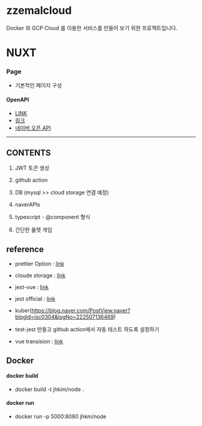 # zzemalcloud

Docker 와 GCP Cloud 를 이용한 서비스를 만들어 보기 위한 프로젝트입니다.

# NUXT

### Page

- 기본적인 페이지 구성

#### OpenAPI

- [LINK](https://www.data.go.kr/data/15097524/openapi.do)
- [링크](https://geonlee.tistory.com/187)
- [네이버 오픈 API](https://developers.naver.com/docs/common/openapiguide/)

---

## CONTENTS

1. JWT 토큰 생성

2. github action

3. DB (mysql >> cloud storage 연결 예정)

4. naverAPIs

5. typescript - @component 형식

6. 간단한 룰렛 게임

## reference

- prettier Option : [link](https://prettier.io/docs/en/options.html)
- cloude storage : [link](https://cloud.google.com/storage/docs/introduction?hl=ko)
- jest-vue : [link](https://hasudoki.tistory.com/entry/Vuejs-Vue-%ED%85%8C%EC%8A%A4%ED%8A%B8-%EC%BD%94%EB%93%9C-%EC%9E%91%EC%84%B1%ED%95%98%EA%B8%B0Jest)
- jest official : [link](https://jestjs.io/docs/expect#expectvalue)
- kuber(https://blog.naver.com/PostView.naver?blogId=isc0304&logNo=222507136469)

- test-jest 만들고 github action에서 자동 테스트 하도록 설정하기
- vue transision : [link](https://kr.vuejs.org/v2/guide/transitions.html)

## Docker

#### docker build

- docker build -t jhkim/node .

#### docker run

- docker run -p 5000:8080 jhkm/node
